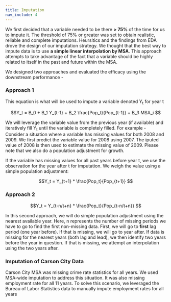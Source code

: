 ```yaml
---
title: Imputation
nav_include: 4
---
```

We first decided that a variable needed to be there **> 75%** of the time for us to impute it. The threshold of 75% or greater was set to obtain realistic, reliable and complete imputations. Heursitics and the findings from EDA drove the design of our imputation strategy. We thought that the best way to impute data is to use **a simple linear interpolation by MSA**. This approach attempts to take advantage of the fact that a variable should be highly related to itself in the past and future within the MSA.

We designed two approaches and evaluated the efficacy using the downstream performance -

### Approach 1

This equation is what will be used to impute a variable denoted Y<sub>t</sub> for year t

 $$Y_t = B_0 + B_1 Y_{t-1} + B_2 \frac{Pop_t}{Pop_{t-1}} + B_3 MSA_i $$
 
 We will leverage the variable value from the previous year (if available) and iteratively fill Y<sub>t</sub> until the variable is completely filled. For example - Consider a situation where a variable has missing values for both 2008 and 2009. We first predict the variable value for 2008 using 2007. The iputed value of 2008 is then used to estimate the missing value of 2009. Please note that we also do a population adjustment for growth. 
 
 
If the variable has missing values for all past years before year t, we use the observation for the year after t for imputation. We weigh the value using a simple population adjustment:

 $$Y_t = Y_{t+1} * \frac{Pop_t}{Pop_{t+1}} $$
 
### Approach 2

 
 $$Y_t = Y_{t-n/t+n} * \frac{Pop_t}{Pop_{t-n/t+n}} $$

In this second approach, we will do simple population adjustment using the nearest available year. Here, n represents the number of missing periods we have to go to find the first non-missing data. First, we will go to **first** lag period (one year before). If that is missing, we will go to year after. If data is missing for the nearest years (both lag and lead), we then identify two years before the year in question. If that is missing, we attempt an interpolation using the two years after.

### Imputation of Carson City Data

Carson City MSA was missing crime rate statistics for all years. We used MSA-wide imputation to address this situation. It was also missing employment rate for all 11 years. To solve this scenario, we leveraged the Bureau of Labor Statistics data to manually impute employment rates for all years